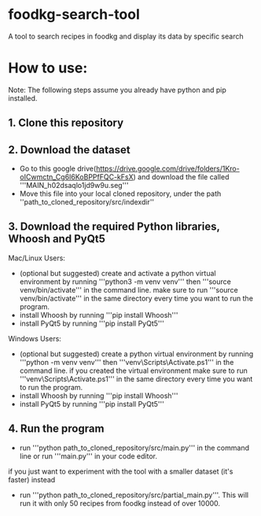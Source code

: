 # foodkg-search-tool
A tool to search recipes in foodkg and display its data by specific search

# How to use:
Note: The following steps assume you already have python and pip installed.

## 1. Clone this repository

## 2. Download the dataset
- Go to this google drive(https://drive.google.com/drive/folders/1Kro-oICwmctn_Cg6I6KoBPPfFQC-kFsX) and download the file called '''MAIN_h02dsaqlo1jd9w9u.seg'''
- Move this file into your local cloned repository, under the path ''path_to_cloned_repository/src/indexdir''

## 3. Download the required Python libraries, Whoosh and PyQt5

Mac/Linux Users:
- (optional but suggested) create and activate a python virtual environment by running '''python3 -m venv venv''' then '''source venv/bin/activate''' in the command line. make sure to run '''source venv/bin/activate''' in the same directory every time you want to run the program.
- install Whoosh by running '''pip install Whoosh'''
- install PyQt5 by running '''pip install PyQt5'''

Windows Users:
- (optional but suggested) create a python virtual environment by running '''python -m venv venv''' then '''venv\Scripts\Activate.ps1''' in the command line. if you created the virtual environment make sure to run '''venv\Scripts\Activate.ps1''' in the same directory every time you want to run the program. 
- install Whoosh by running '''pip install Whoosh'''
- install PyQt5 by running '''pip install PyQt5'''

## 4. Run the program
- run '''python path_to_cloned_repository/src/main.py''' in the command line or run '''main.py''' in your code editor.

if you just want to experiment with the tool with a smaller dataset (it's faster) instead
- run '''python path_to_cloned_repository/src/partial_main.py'''. This will run it with only 50 recipes from foodkg instead of over 10000.

